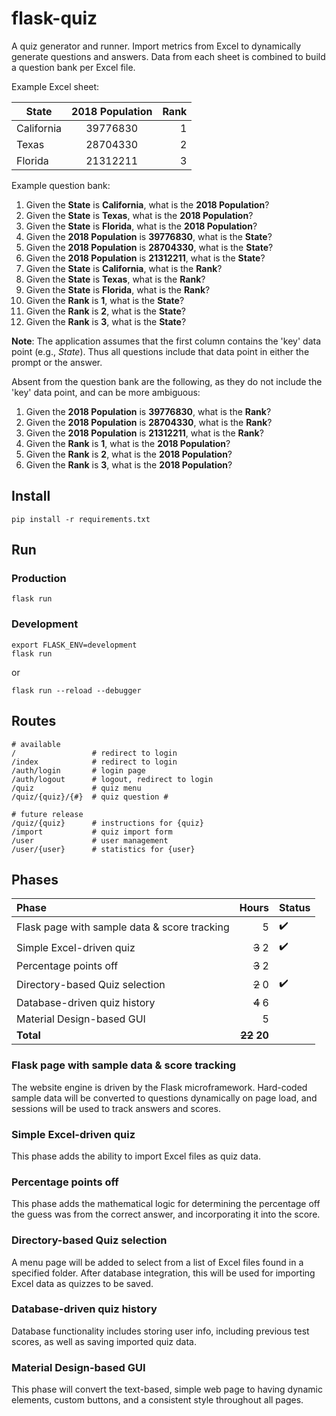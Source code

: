 # flask-quiz

A quiz generator and runner. Import metrics from Excel to dynamically generate questions and answers. Data from each sheet is combined to build a question bank per Excel file.

Example Excel sheet:

| State	| 2018 Population	| Rank
| --- | :---: | ---:
| California | 39776830 | 1
| Texas	| 28704330 | 2
| Florida	| 21312211 | 3

Example question bank:
1. Given the __State__ is __California__, what is the __2018 Population__?
1. Given the __State__ is __Texas__, what is the __2018 Population__?
1. Given the __State__ is __Florida__, what is the __2018 Population__?
1. Given the __2018 Population__ is __39776830__, what is the __State__?
1. Given the __2018 Population__ is __28704330__, what is the __State__?
1. Given the __2018 Population__ is __21312211__, what is the __State__?
1. Given the __State__ is __California__, what is the __Rank__?
1. Given the __State__ is __Texas__, what is the __Rank__?
1. Given the __State__ is __Florida__, what is the __Rank__?
1. Given the __Rank__ is __1__, what is the __State__?
1. Given the __Rank__ is __2__, what is the __State__?
1. Given the __Rank__ is __3__, what is the __State__?

**Note**: The application assumes that the first column contains the 'key' data point (e.g., *State*). Thus all questions include that data point in either the prompt or the answer.

Absent from the question bank are the following, as they do not include the 'key' data point, and can be more ambiguous:

1. Given the __2018 Population__ is __39776830__, what is the __Rank__?
1. Given the __2018 Population__ is __28704330__, what is the __Rank__?
1. Given the __2018 Population__ is __21312211__, what is the __Rank__?
1. Given the __Rank__ is __1__, what is the __2018 Population__?
1. Given the __Rank__ is __2__, what is the __2018 Population__?
1. Given the __Rank__ is __3__, what is the __2018 Population__?


## Install
```
pip install -r requirements.txt
```

## Run

### Production
```
flask run
```

### Development
```
export FLASK_ENV=development
flask run
```
or
```
flask run --reload --debugger
```

## Routes
```
# available
/                 # redirect to login
/index            # redirect to login
/auth/login       # login page
/auth/logout      # logout, redirect to login
/quiz             # quiz menu
/quiz/{quiz}/{#}  # quiz question #

# future release
/quiz/{quiz}      # instructions for {quiz}
/import           # quiz import form
/user             # user management
/user/{user}      # statistics for {user}
```

## Phases
Phase | Hours | Status
:--- | ---: | ---
Flask page with sample data & score tracking | 5 | :heavy_check_mark:
Simple Excel-driven quiz | <del>3</del> 2 | :heavy_check_mark:
Percentage points off | <del>3</del> 2 |
Directory-based Quiz selection | <del>2</del> 0 | :heavy_check_mark:
Database-driven quiz history | <del>4</del> 6 |
Material Design-based GUI | 5 |
**Total** | **<del>22</del> 20**

### Flask page with sample data & score tracking
The website engine is driven by the Flask microframework. Hard-coded sample data will be converted to questions dynamically on page load, and sessions will be used to track answers and scores.

### Simple Excel-driven quiz
This phase adds the ability to import Excel files as quiz data.

### Percentage points off
This phase adds the mathematical logic for determining the percentage off the guess was from the correct answer, and incorporating it into the score.

### Directory-based Quiz selection
A menu page will be added to select from a list of Excel files found in a specified folder. After database integration, this will be used for importing Excel data as quizzes to be saved.

### Database-driven quiz history
Database functionality includes storing user info, including previous test scores, as well as saving imported quiz data.

### Material Design-based GUI
This phase will convert the text-based, simple web page to having dynamic elements, custom buttons, and a consistent style throughout all pages.
 